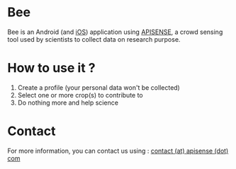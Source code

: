 # Bee

Bee is an Android (and [iOS](https://github.com/APISENSE/bee-ios)) application using [APISENSE](http://apisense.io), a crowd sensing tool used by scientists to collect data on research purpose.

# How to use it ?

1. Create a profile (your personal data won't be collected)
2. Select one or more crop(s) to contribute to
3. Do nothing more and help science

# Contact

For more information, you can contact us using : [contact (at) apisense (dot) com](mailto:contact@apisense.com)
